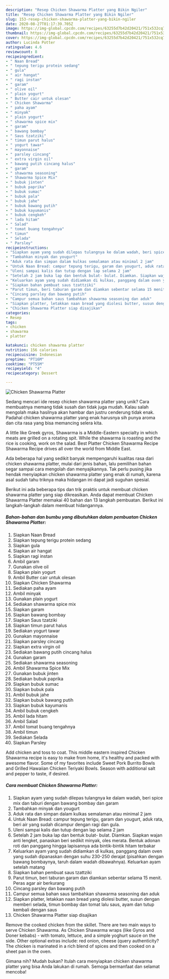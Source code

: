 ```yaml
---
description: "Resep Chicken Shawarma Platter yang Bikin Ngiler"
title: "Resep Chicken Shawarma Platter yang Bikin Ngiler"
slug: 153-resep-chicken-shawarma-platter-yang-bikin-ngiler
date: 2020-08-27T01:17:39.705Z
image: https://img-global.cpcdn.com/recipes/63255d7b42d20421/751x532cq70/chicken-shawarma-platter-foto-resep-utama.jpg
thumbnail: https://img-global.cpcdn.com/recipes/63255d7b42d20421/751x532cq70/chicken-shawarma-platter-foto-resep-utama.jpg
cover: https://img-global.cpcdn.com/recipes/63255d7b42d20421/751x532cq70/chicken-shawarma-platter-foto-resep-utama.jpg
author: Lucinda Potter
ratingvalue: 4.6
reviewcount: 8
recipeingredient:
- " Naan Bread"
- " tepung terigu protein sedang"
- " gula"
- " air hangat"
- " ragi instan"
- " garam"
- " olive oil"
- " plain yogurt"
- " Butter cair untuk olesan"
- " Chicken Shawarma"
- " paha ayam"
- " minyak"
- " plain yogurt"
- " shawarma spice mix"
- " garam"
- " bawang bombay"
- " Saus tzatziki"
- " timun parut halus"
- " yogurt tawar"
- " mayonnaise"
- " parsley cincang"
- " extra virgin oil"
- " bawang putih cincang halus"
- " garam"
- " shawarma seasoning"
- " Shawarma Spice Mix"
- " bubuk jinten"
- " bubuk paprika"
- " bubuk sumac"
- " bubuk pala"
- " bubuk jahe"
- " bubuk bawang putih"
- " bubuk kayumanis"
- " bubuk cengkeh"
- " lada hitam"
- " Salad"
- " tomat buang tengahnya"
- " timun"
- " Selada"
- " Parsley"
recipeinstructions:
- "Siapkan ayam yang sudah dilepas tulangnya ke dalam wadah, beri spice mix dan taburi dengan bawang bombay dan garam"
- "Tambahkan minyak dan yougurt"
- "Aduk rata dan simpan dalam kulkas semalaman atau minimal 2 jam"
- "Untuk Naan Bread: campur tepung terigu, garam dan yougurt, aduk rata, beri air yang sudah dicampur dengan ragi dan gula."
- "Uleni sampai kalis dan tutup dengan lap selama 2 jam"
- "Setelah 2 jam buka lap dan bentuk bulat- bulat. Diamkan. Siapkan wajan anti lengket, panaskan beri sedikit minyak, oles merata. Bentuk adonan roti dan panggang hingga lapisannya ada bintik-bintik hitam terbakar"
- "Keluarkan ayam yang sudah didiamkan di kulkas, panggang dalam oven yang sudah dipanaskan dengan suhu 230-250 derajat (pisahkan dengan bawang bombaynya, taruh dalam wadah dibawahnya). Keluarkan ayam setelah matang"
- "Siapkan bahan pembuat saus tzattziki"
- "Parut timun, beri taburan garam dan diamkan sebentar selama 15 menit. Peras agar air berkurang"
- "Cincang parsley dan bawang putih"
- "Campur semua bahan saus tambahkan shawarma seasoning dan aduk"
- "Siapkan platter, letakkan naan bread yang diolesi butter, susun dengan memberi selada, timun bombay dan tomat lalu saus, ayam dan tutup kembali dengan saus"
- "Chicken Shawarma Platter siap disajikan"
categories:
- Resep
tags:
- chicken
- shawarma
- platter

katakunci: chicken shawarma platter 
nutrition: 156 calories
recipecuisine: Indonesian
preptime: "PT16M"
cooktime: "PT55M"
recipeyield: "4"
recipecategory: Dessert

---
```



![Chicken Shawarma Platter](https://img-global.cpcdn.com/recipes/63255d7b42d20421/751x532cq70/chicken-shawarma-platter-foto-resep-utama.jpg)

Sedang mencari ide resep chicken shawarma platter yang unik? Cara membuatnya memang tidak susah dan tidak juga mudah. Kalau salah mengolah maka hasilnya akan hambar dan justru cenderung tidak enak. Padahal chicken shawarma platter yang enak harusnya sih punya aroma dan cita rasa yang bisa memancing selera kita.

A little like Greek gyros, Shawarma is a Middle-Eastern specialty in which meats are grilled on a rotating spit. While the shawarma is roasting and the rice is cooking, work on the salad. Best Platter Chicken Shawarma Recipe Shawarma Recipe drives all over the world from Middle East.

Ada beberapa hal yang sedikit banyak mempengaruhi kualitas rasa dari chicken shawarma platter, mulai dari jenis bahan, lalu pemilihan bahan segar sampai cara mengolah dan menyajikannya. Tak perlu pusing jika hendak menyiapkan chicken shawarma platter yang enak di rumah, karena asal sudah tahu triknya maka hidangan ini dapat jadi suguhan spesial.


Berikut ini ada beberapa tips dan trik praktis untuk membuat chicken shawarma platter yang siap dikreasikan. Anda dapat membuat Chicken Shawarma Platter memakai 40 bahan dan 13 langkah pembuatan. Berikut ini langkah-langkah dalam membuat hidangannya.

<!--inarticleads1-->

##### Bahan-bahan dan bumbu yang dibutuhkan dalam pembuatan Chicken Shawarma Platter:

1. Siapkan  Naan Bread
1. Siapkan  tepung terigu protein sedang
1. Siapkan  gula
1. Siapkan  air hangat
1. Siapkan  ragi instan
1. Ambil  garam
1. Gunakan  olive oil
1. Siapkan  plain yogurt
1. Ambil  Butter cair untuk olesan
1. Siapkan  Chicken Shawarma
1. Sediakan  paha ayam
1. Ambil  minyak
1. Gunakan  plain yogurt
1. Sediakan  shawarma spice mix
1. Siapkan  garam
1. Siapkan  bawang bombay
1. Siapkan  Saus tzatziki
1. Siapkan  timun parut halus
1. Sediakan  yogurt tawar
1. Gunakan  mayonnaise
1. Siapkan  parsley cincang
1. Siapkan  extra virgin oil
1. Sediakan  bawang putih cincang halus
1. Gunakan  garam
1. Sediakan  shawarma seasoning
1. Ambil  Shawarma Spice Mix
1. Gunakan  bubuk jinten
1. Sediakan  bubuk paprika
1. Siapkan  bubuk sumac
1. Siapkan  bubuk pala
1. Ambil  bubuk jahe
1. Siapkan  bubuk bawang putih
1. Siapkan  bubuk kayumanis
1. Ambil  bubuk cengkeh
1. Ambil  lada hitam
1. Ambil  Salad
1. Ambil  tomat buang tengahnya
1. Ambil  timun
1. Sediakan  Selada
1. Siapkan  Parsley


Add chicken and toss to coat. This middle eastern inspired Chicken Shawarma recipe is easy to make from home, it&#39;s healthy and packed with awesome flavor. Some of my favorites include Sweet Pork Burrito Bowls and Grilled Hawaiian Chicken Teriyaki Bowls. Season with additional salt and pepper to taste, if desired. 

<!--inarticleads2-->

##### Cara membuat Chicken Shawarma Platter:

1. Siapkan ayam yang sudah dilepas tulangnya ke dalam wadah, beri spice mix dan taburi dengan bawang bombay dan garam
1. Tambahkan minyak dan yougurt
1. Aduk rata dan simpan dalam kulkas semalaman atau minimal 2 jam
1. Untuk Naan Bread: campur tepung terigu, garam dan yougurt, aduk rata, beri air yang sudah dicampur dengan ragi dan gula.
1. Uleni sampai kalis dan tutup dengan lap selama 2 jam
1. Setelah 2 jam buka lap dan bentuk bulat- bulat. Diamkan. Siapkan wajan anti lengket, panaskan beri sedikit minyak, oles merata. Bentuk adonan roti dan panggang hingga lapisannya ada bintik-bintik hitam terbakar
1. Keluarkan ayam yang sudah didiamkan di kulkas, panggang dalam oven yang sudah dipanaskan dengan suhu 230-250 derajat (pisahkan dengan bawang bombaynya, taruh dalam wadah dibawahnya). Keluarkan ayam setelah matang
1. Siapkan bahan pembuat saus tzattziki
1. Parut timun, beri taburan garam dan diamkan sebentar selama 15 menit. Peras agar air berkurang
1. Cincang parsley dan bawang putih
1. Campur semua bahan saus tambahkan shawarma seasoning dan aduk
1. Siapkan platter, letakkan naan bread yang diolesi butter, susun dengan memberi selada, timun bombay dan tomat lalu saus, ayam dan tutup kembali dengan saus
1. Chicken Shawarma Platter siap disajikan


Remove the cooked chicken from the skillet. There are two main ways to serve Chicken Shawarma. As Chicken Shawarma wraps (like Gyros and Doner kebabs) - with tomato, lettuce, and a simple yoghurt sauce on the side. Other optional extras include: red onion, cheese (query authenticity? The chicken is marinated in a rich blend of spices and then cooked on a sheet pan in the oven. 

Gimana nih? Mudah bukan? Itulah cara menyiapkan chicken shawarma platter yang bisa Anda lakukan di rumah. Semoga bermanfaat dan selamat mencoba!
